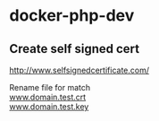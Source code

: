 # docker-php-dev

## Create self signed cert
http://www.selfsignedcertificate.com/

Rename file for match <br>
www.domain.test.crt <br>
www.domain.test.key